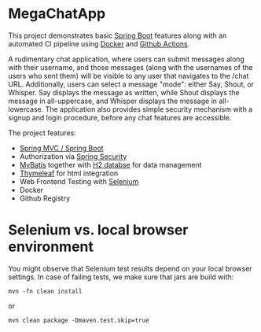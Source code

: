 

# MegaChatApp

This project demonstrates basic [Spring Boot](https://spring.io/guides/gs/spring-boot/) features 
along with an automated CI pipeline using [Docker](https://www.docker.com/) and [Github Actions](https://github.com/features/actions).

A rudimentary chat application, where users can submit messages along with their username, and those messages (along with the usernames of the users who sent them) will be visible to any user that navigates to the /chat URL. 
Additionally, users can select a message "mode": either Say, Shout, or Whisper. 
Say displays the message as written, while Shout displays the message in all-uppercase, and Whisper displays the message in all-lowercase.
The application also provides simple security mechanism with a signup and login procedure, before any chat features are accessible. 


The project features:
* [Spring MVC / Spring Boot](https://spring.io/guides/gs/spring-boot/)
* Authorization via [Spring Security](https://spring.io/guides/gs/securing-web/)
* [MyBatis](https://mybatis.org/mybatis-3/) together with [H2 databse](https://www.h2database.com/html/main.html) for data management 
* [Thymeleaf](https://www.thymeleaf.org/) for html integration 
* Web Frontend Testing with [Selenium](https://www.selenium.dev/)
* Docker
* Github Registry


# Selenium vs. local browser environment

You might observe that Selenium test results depend on your local browser settings.
In case of failing tests, we make sure that jars are build with:
````
mvn -fn clean install
````
or
````
mvn clean package -Dmaven.test.skip=true
````